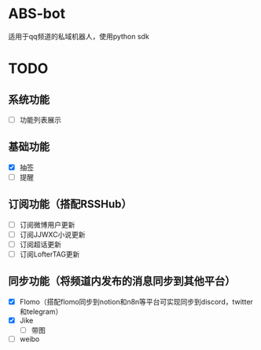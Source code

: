 # ABS-bot
适用于qq频道的私域机器人，使用python sdk

# TODO
## 系统功能
- [ ] 功能列表展示

## 基础功能
- [x] 抽签
- [ ] 提醒

## 订阅功能（搭配RSSHub）
- [ ] 订阅微博用户更新
- [ ] 订阅JJWXC小说更新
- [ ] 订阅超话更新
- [ ] 订阅LofterTAG更新

## 同步功能（将频道内发布的消息同步到其他平台）
- [x] Flomo（搭配flomo同步到notion和n8n等平台可实现同步到discord，twitter和telegram）
- [x] Jike
  - [ ] 带图
- [ ] weibo
